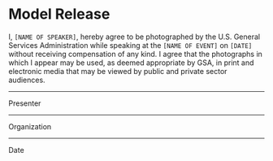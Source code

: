 # Model Release

I, `[NAME OF SPEAKER]`, hereby agree to be photographed by the U.S. General Services Administration while speaking at the `[NAME OF EVENT]` on `[DATE]` without receiving compensation of any kind. I agree that the photographs in which I appear may be used, as deemed appropriate by GSA, in print and electronic media that may be viewed by public and private sector audiences.

______________________
Presenter

______________________
Organization

______________________
Date
